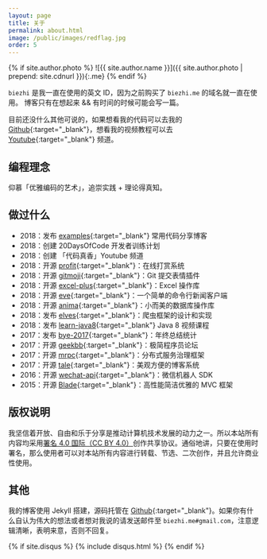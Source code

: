 ```yaml
---
layout: page
title: 关于
permalink: about.html
image: /public/images/redflag.jpg
order: 5
---
```


{% if site.author.photo %}
![{{ site.author.name }}]({{ site.author.photo | prepend: site.cdnurl }}){:.me}
{% endif %}

`biezhi` 是我一直在使用的英文 ID，因为之前购买了 `biezhi.me` 的域名就一直在使用。
博客只有在想起来 && 有时间的时候可能会写一篇。

目前还没什么其他可说的，如果想看我的代码可以去我的 [Github](https://github.com/biezhi){:target="_blank"}，想看我的视频教程可以去 [Youtube](https://www.youtube.com/channel/UCmlhPmTdqYhRWwWZWSIBwGw){:target="_blank"} 频道。

## 编程理念

仰慕「优雅编码的艺术」，追崇实践 + 理论得真知。

## 做过什么

- 2018：发布 [examples](https://examples.codesofun.com/){:target="_blank"} 常用代码分享博客
- 2018：创建 20DaysOfCode 开发者训练计划
- 2018：创建 「代码真香」Youtube 频道
- 2018：开源 [profit](https://github.com/biezhi/profit){:target="_blank"}：在线打赏系统
- 2018：开源 [gitmoji](https://github.com/biezhi/gitmoji-plugin){:target="_blank"}：Git 提交表情插件
- 2018：开源 [excel-plus](https://github.com/biezhi/excel-plus){:target="_blank"}：Excel 操作库
- 2018：开源 [eve](https://github.com/biezhi/eve){:target="_blank"}：一个简单的命令行新闻客户端
- 2018：开源 [anima](https://github.com/biezhi/anima){:target="_blank"}：小而美的数据库操作库
- 2018：发布 [elves](https://github.com/biezhi/elves){:target="_blank"}：爬虫框架的设计和实现
- 2018：发布 [learn-java8](https://github.com/biezhi/learn-java8){:target="_blank"} Java 8 视频课程
- 2017：发布 [bye-2017](https://github.com/biezhi/bye-2017){:target="_blank"}：年终总结统计
- 2017：开源 [geekbb](https://github.com/biezhi/geek-dev){:target="_blank"}：极简程序员论坛
- 2017：开源 [mrpc](https://github.com/otale/tale){:target="_blank"}：分布式服务治理框架
- 2017：开源 [tale](https://github.com/otale/tale){:target="_blank"}：美观方便的博客系统
- 2016：开源 [wechat-api](https://github.com/biezhi/wechat-api){:target="_blank"}：微信机器人 SDK
- 2015：开源 [Blade](https://github.com/lets-blade/blade){:target="_blank"}：高性能简洁优雅的 MVC 框架

## 版权说明

我坚信着开放、自由和乐于分享是推动计算机技术发展的动力之一。所以本站所有内容均采用[署名 4.0 国际（CC BY
4.0）](http://creativecommons.org/licenses/by/4.0/deed.zh)创作共享协议。通俗地讲，只要在使用时署名，那么使用者可以对本站所有内容进行转载、节选、二次创作，并且允许商业性使用。

## 其他

我的博客使用 Jekyll 搭建，源码托管在 [Github](https://github.com/biezhi/blog){:target="_blank"}。如果你有什么自认为伟大的想法或者想对我说的请发送邮件至 `biezhi.me#gmail.com`，注意逻辑清晰，表明来意，否则不回复。

<!-- Add Disqus Comments -->
{% if site.disqus %}
{% include disqus.html %}
{% endif %}